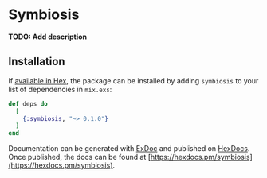 # Symbiosis

**TODO: Add description**

## Installation

If [available in Hex](https://hex.pm/docs/publish), the package can be installed
by adding `symbiosis` to your list of dependencies in `mix.exs`:

```elixir
def deps do
  [
    {:symbiosis, "~> 0.1.0"}
  ]
end
```

Documentation can be generated with [ExDoc](https://github.com/elixir-lang/ex_doc)
and published on [HexDocs](https://hexdocs.pm). Once published, the docs can
be found at [https://hexdocs.pm/symbiosis](https://hexdocs.pm/symbiosis).

